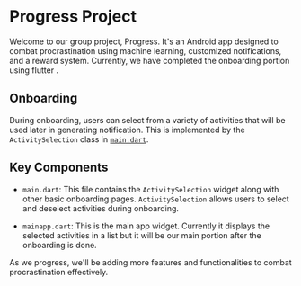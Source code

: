 # Progress Project

Welcome to our group project, Progress. It's an Android app designed to combat procrastination using machine learning, customized notifications, and a reward system. Currently, we have completed the onboarding portion using flutter .

## Onboarding

During onboarding, users can select from a variety of activities that will be used later in generating notification. This is implemented by the `ActivitySelection` class in [`main.dart`](progress/lib/main.dart).

## Key Components

- `main.dart`: This file contains the `ActivitySelection` widget along with other basic onboarding pages. `ActivitySelection` allows users to select and deselect activities during onboarding.

- `mainapp.dart`: This is the main app widget. Currently it displays the selected activities in a list but it will be our main portion after the onboarding is done.

As we progress, we'll be adding more features and functionalities to combat procrastination effectively.
